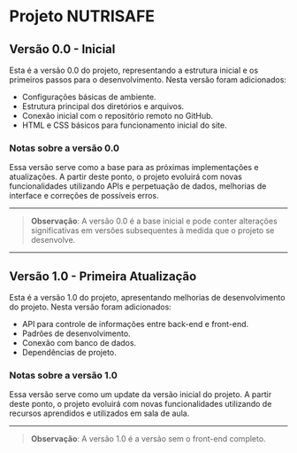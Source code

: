 # Projeto NUTRISAFE

## Versão 0.0 - Inicial

Esta é a versão 0.0 do projeto, representando a estrutura inicial e os primeiros passos para o desenvolvimento. Nesta versão foram adicionados:

- Configurações básicas de ambiente.
- Estrutura principal dos diretórios e arquivos.
- Conexão inicial com o repositório remoto no GitHub.
- HTML e CSS básicos para funcionamento inicial do site.

### Notas sobre a versão 0.0

Essa versão serve como a base para as próximas implementações e atualizações. A partir deste ponto, o projeto evoluirá com novas funcionalidades utilizando APIs e perpetuação de dados, melhorias de interface e correções de possíveis erros.

---

> **Observação**: A versão 0.0 é a base inicial e pode conter alterações significativas em versões subsequentes à medida que o projeto se desenvolve.

---

## Versão 1.0 - Primeira Atualização

Esta é a versão 1.0 do projeto, apresentando melhorias de desenvolvimento do projeto. Nesta versão foram adicionados:

- API para controle de informações entre back-end e front-end.
- Padrões de desenvolvimento.
- Conexão com banco de dados.
- Dependências de projeto.

### Notas sobre a versão 1.0

Essa versão serve como um update da versão inicial do projeto. A partir deste ponto, o projeto evoluirá com novas funcionalidades utilizando de recursos aprendidos e utilizados em sala de aula.

---

> **Observação**: A versão 1.0 é a versão sem o front-end completo.
